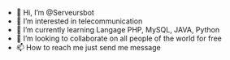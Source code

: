 - 👋 Hi, I’m @Serveursbot
- 👀 I’m interested in telecommunication
- 🌱 I’m currently learning Langage PHP, MySQL, JAVA, Python
- 💞️ I’m looking to collaborate on all people of the world for free
- 📫 How to reach me just send me message

<!---
Serveursbot/Serveursbot is a ✨ special ✨ repository because its `README.md` (this file) appears on your GitHub profile.
You can click the Preview link to take a look at your changes.
--->
